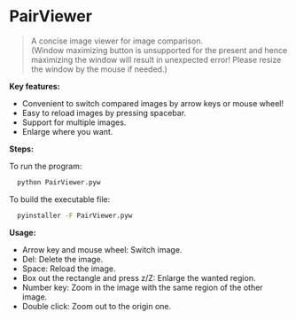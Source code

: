 # PairViewer

> A concise image viewer for image comparison.   
(Window maximizing button is unsupported for the present and hence maximizing the window will result in unexpected error! Please resize the window by the mouse if needed.)

**Key features:**

* Convenient to switch compared images by arrow keys or mouse wheel!
* Easy to reload images by pressing spacebar.
* Support for multiple images.
* Enlarge where you want.

**Steps:**

To run the program:
  ```bash
	python PairViewer.pyw
```

To build the executable file:
  ```bash
	pyinstaller -F PairViewer.pyw
```

**Usage:**
* Arrow key and mouse wheel: Switch image.
* Del: Delete the image.
* Space: Reload the image.
* Box out the rectangle and press z/Z: Enlarge the wanted region.
* Number key: Zoom in the image with the same region of the other image.
* Double click: Zoom out to the origin one.
